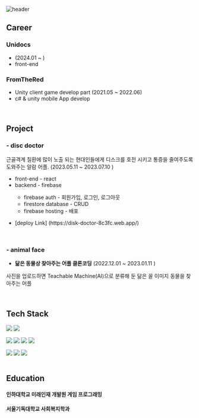 
<!-- ![header](https://capsule-render.vercel.app/api?type=soft&color=auto&height=100&section=header&text=JungwoonLee&fontSize=80) -->
![header](https://capsule-render.vercel.app/api?type=slice&color=ffc0cb&height=200&section=header&text=JungwoonLee&fontSize=100&fontColor=d7a4ada2)


<h2> Career  </h2> 

<h3> Unidocs  </h3>


<ul> 
  <li>   (2024.01 ~ ) 
</li>
   <li>
front-end
 
</li></ul>


<h3> FromTheRed  </h3>


<ul> 
  <li> Unity client game develop part  (2021.05 ~ 2022.06) 
</li>
   <li>
c# & unity mobile App develop 
 
</li></ul>
<br>

   




<h2>Project </h2> 


<h3> - disc doctor </h3>  


근골격계 질환에 많이 노출 되는 현대인들에게 디스크를 호전 시키고 통증을 줄여주도록 도와주는 알람 어플.  (2023.05.11 ~ 2023.07.10 ) 


<ul> 
  <li> front-end - react
</li>

   <li> backend -  firebase  </li>
   <ul> 
      <li> firebase auth - 회원가입, 로그인, 로그아웃</li>
   <li> firestore database -  CRUD </li>
   <li> firebase hosting - 배포 </li>   </ul>   </ul>



   <ul> <li> [deploy Link] (https://disk-doctor-8c3fc.web.app/) </li> </ul>
   


<br/>



<h3> - animal face </h3>


- **닮은 동물상 찾아주는 어플 클론코딩** (2022.12.01 ~ 2023.01.11 )

사진을 업로드하면 Teachable Machine(AI)으로 분류해 둔 닮은 꼴 이미지 동물을 찾아주는 어플

<br> 




<h2> Tech Stack  </h2> 


<img src="https://img.shields.io/badge/react-61DAFB?style=for-the-badge&logo=react&logoColor=black">   <img src="https://img.shields.io/badge/javascript-F7DF1E?style=for-the-badge&logo=javascript&logoColor=black">   


<img src="https://img.shields.io/badge/Firebase-FFCA28?style=for-the-badge&logo=firebase&logoColor=black"/>  <img src="https://img.shields.io/badge/MySQL-4479A1?style=for-the-badge&logo=MySQL&logoColor=black"/> <img src="https://img.shields.io/badge/Postman-FF6C37?style=for-the-badge&logo=Postman&logoColor=black"/> <img src="https://img.shields.io/badge/Docker-4479A1?style=for-the-badge&logo=Docker&logoColor=white"/>


 <img src="https://img.shields.io/badge/html5-E34F26?style=for-the-badge&logo=html5&logoColor=white">    <img src="https://img.shields.io/badge/css-1572B6?style=for-the-badge&logo=css3&logoColor=white">    <img src="https://img.shields.io/badge/-C%23-00599C?style=for-the-badge&logo=c%2B%2B&logoColor=white"/></a>   <br> <br>


<h2> Education  </h2> 
<h4> 인하대학교 미래인재 개발원 게임 프로그래밍</h4> 

<h4> 서울기독대학교 사회복지학과  </h4>


<!--
**AronLee5263/AronLee5263** is a ✨ _special_ ✨ repository because its `README.md` (this file) appears on your GitHub profile.

Here are some ideas to get you started:

- 🔭 I’m currently working on ...
- 🌱 I’m currently learning ...
- 👯 I’m looking to collaborate on ...
- 🤔 I’m looking for help with ...
- 💬 Ask me about ...
- 📫 How to reach me: ...
- 😄 Pronouns: ...
- ⚡ Fun fact: ...
-->
